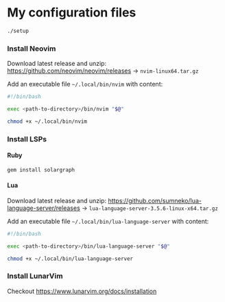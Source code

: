 # My configuration files

```bash
./setup
```

### Install Neovim

Download latest release and unzip: https://github.com/neovim/neovim/releases
-> `nvim-linux64.tar.gz`

Add an executable file `~/.local/bin/nvim` with content:
```bash
#!/bin/bash

exec <path-to-directory>/bin/nvim "$@"
```

```bash
chmod +x ~/.local/bin/nvim
```

### Install LSPs

#### Ruby

```bash
gem install solargraph
```

#### Lua

Download latest release and unzip: https://github.com/sumneko/lua-language-server/releases
-> `lua-language-server-3.5.6-linux-x64.tar.gz`

Add an executable file `~/.local/bin/lua-language-server` with content:
```bash
#!/bin/bash

exec <path-to-directory>/bin/lua-language-server "$@"
```

```bash
chmod +x ~/.local/bin/lua-language-server
```

### Install LunarVim

Checkout https://www.lunarvim.org/docs/installation
